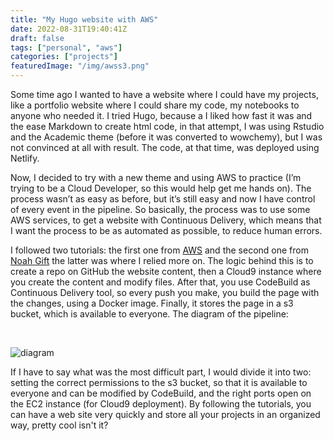 ```yaml
---
title: "My Hugo website with AWS"
date: 2022-08-31T19:40:41Z
draft: false
tags: ["personal", "aws"]
categories: ["projects"]
featuredImage: "/img/awss3.png"
---
```


Some time ago I wanted to have a website where I could have my projects, like a portfolio website where I could share my code, my notebooks to anyone who needed it. 
I tried Hugo, because a I liked how fast it was and the ease Markdown to create html code, in that attempt, I was using Rstudio and the Academic theme (before it was converted to wowchemy),
but I was not convinced at all with result. The code, at that time, was deployed using Netlify.

Now, I decided to try with a new theme and using AWS to practice (I’m trying to be a Cloud Developer, so this would help get me hands on).
The process wasn’t as easy as before, but it’s still easy and now I have control of every event in the pipeline. So basically, the process was to use some AWS services, to get a website with Continuous Delivery, which means that I want the process to be as automated as possible,
to reduce human errors.

I followed two tutorials: the first one from [AWS](https://hosting-hugo-content.workshop.aws/05_what_is_built.html]) and the second one from
[Noah Gift](https://www.youtube.com/watch?v=i-kSm2ZqFcs) the latter was where I relied more on. The logic behind this is to create a repo on GitHub the website content, then a Cloud9 instance where you create the content and modify files.
After that, you use CodeBuild as Continuous Delivery tool, so every push you make, you build the page with the changes, using a Docker image. Finally, it stores the page in a s3 bucket, which is available to everyone. The diagram of the pipeline:

<br> 

![diagram](/img/hugo_diagram.jpg "Static website in AWS with CD")

If I have to say what was the most difficult part, I would divide it into two: setting the correct permissions to the s3 bucket,
so that it is available to everyone and can be modified by CodeBuild, and the right ports open on the EC2 instance (for Cloud9 deployment).
By following the tutorials, you can have a web site very quickly and store all your projects in an organized way, pretty cool isn't it?
